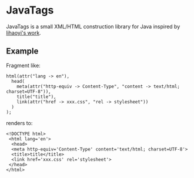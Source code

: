 # JavaTags

JavaTags is a small XML/HTML construction library for Java inspired by [lihaoyi's work](https://github.com/lihaoyi/scalatags). 

## Example

Fragment like:

    html(attr("lang -> en"),
      head(
        meta(attr("http-equiv -> Content-Type", "content -> text/html; charset=UTF-8")),
        title("title"),
        link(attr("href -> xxx.css", "rel -> stylesheet"))
      )
    );
    
renders to:

    <!DOCTYPE html>
     <html lang='en'>
      <head>
      <meta http-equiv='Content-Type' content='text/html; charset=UTF-8'>
      <title>title</title>
      <link href='xxx.css' rel='stylesheet'>
     </head>
    </html>
